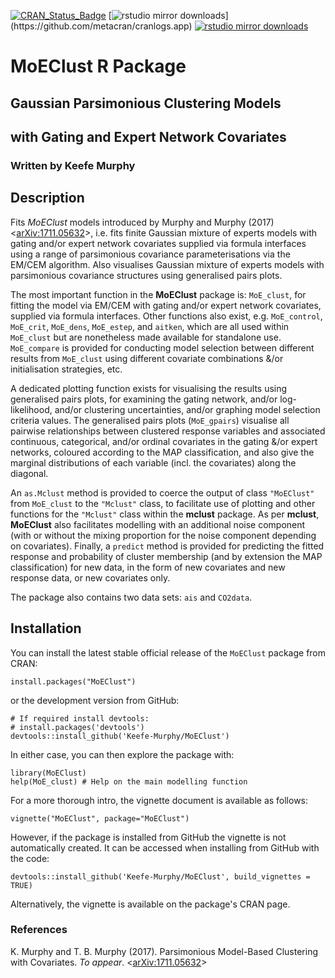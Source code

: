 [![CRAN_Status_Badge](https://www.r-pkg.org/badges/version/MoEClust)](https://cran.r-project.org/package=MoEClust)
[![rstudio mirror downloads](https://cranlogs.r-pkg.org/badges/MoEClust?)](https://github.com/metacran/cranlogs.app)
[![rstudio mirror downloads](https://cranlogs.r-pkg.org/badges/grand-total/MoEClust?color=82b4e8)](https://github.com/metacran/cranlogs.app)

# MoEClust R Package
## Gaussian Parsimonious Clustering Models
## with Gating and Expert Network Covariates
### Written by Keefe Murphy

## Description

Fits _MoEClust_ models introduced by Murphy and Murphy (2017) <[arXiv:1711.05632](https://arxiv.org/abs/1711.05632)>, i.e. fits finite Gaussian mixture of experts models with gating and/or expert network covariates supplied via formula interfaces using a range of parsimonious covariance parameterisations via the EM/CEM algorithm. Also visualises Gaussian mixture of experts models with parsimonious covariance structures using generalised pairs plots.

The most important function in the __MoEClust__ package is: `MoE_clust`, for fitting the model via EM/CEM with gating and/or expert network covariates, supplied via formula interfaces. Other functions also exist, e.g. `MoE_control`, `MoE_crit`, `MoE_dens`, `MoE_estep`, and `aitken`, which are all used within `MoE_clust` but are nonetheless made available for standalone use. `MoE_compare` is provided for conducting model selection between different results from `MoE_clust` using different covariate combinations &/or initialisation strategies, etc.

A dedicated plotting function exists for visualising the results using generalised pairs plots, for examining the gating network, and/or log-likelihood, and/or clustering uncertainties, and/or graphing model selection criteria values. The generalised pairs plots (`MoE_gpairs`) visualise all pairwise relationships between clustered response variables and associated continuous, categorical, and/or ordinal covariates in the gating &/or expert networks, coloured according to the MAP classification, and also give the marginal distributions of each variable (incl. the covariates) along the diagonal.

An `as.Mclust` method is provided to coerce the output of class `"MoEClust"` from `MoE_clust` to the `"Mclust"` class, to facilitate use of plotting and other functions for the `"Mclust"` class within the __mclust__ package. As per __mclust__, __MoEClust__ also facilitates modelling with an additional noise component (with or without the mixing proportion for the noise component depending on covariates). Finally, a `predict` method is provided for predicting the fitted response and probability of cluster membership (and by extension the MAP classification) for new data, in the form of new covariates and new response data, or new covariates only.

The package also contains two data sets: `ais` and `CO2data`.

## Installation

You can install the latest stable official release of the `MoEClust` package from CRAN:

```
install.packages("MoEClust")
```

or the development version from GitHub:

```
# If required install devtools:  
# install.packages('devtools')  
devtools::install_github('Keefe-Murphy/MoEClust')
```

In either case, you can then explore the package with:

```
library(MoEClust)  
help(MoE_clust) # Help on the main modelling function
```

For a more thorough intro, the vignette document is available as follows:

```
vignette("MoEClust", package="MoEClust")
```

However, if the package is installed from GitHub the vignette is not automatically created. It can be accessed when installing from GitHub with the code:

```
devtools::install_github('Keefe-Murphy/MoEClust', build_vignettes = TRUE)
```

Alternatively, the vignette is available on the package's CRAN page.

### References
K. Murphy and T. B. Murphy (2017). Parsimonious Model-Based Clustering with Covariates. _To appear_. <[arXiv:1711.05632](https://arxiv.org/abs/1711.05632)>
